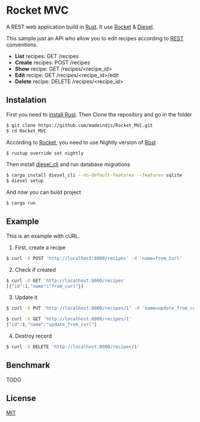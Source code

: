 # Rocket MVC

A REST web application build in [Rust](https://www.rust-lang.org/). It use [Rocket](https://rocket.rs) & [Diesel](http://diesel.rs/).

This sample just an API who allow you to edit recipes according to [REST](https://en.wikipedia.org/wiki/Representational_state_transfer) conventions.

- **List** recipes: GET /recipes
- **Create** recipes: POST /recipes
- **Show** recipe: GET /recipes/<recipe_id>
- **Edit** recipe: GET /recipes/<recipe_id>/edit
- **Delete** recipe: DELETE /recipes/<recipe_id>

## Instalation

First you need to [install Rust](https://www.rust-lang.org/install.html). Then Clone the repository and go in the folder

~~~bash
$ git clone https://github.com/madeindjs/Rocket_MVC.git
$ cd Rocket_MVC
~~~

According to [Rocket](https://rocket.rs), you need to use Nightly version of [Rust](https://www.rust-lang.org/)

~~~bash
$ rustup override set nightly
~~~

Then install [diesel_cli](https://github.com/diesel-rs/diesel/tree/master/diesel_cli) and run database migrations

~~~bash
$ cargo install diesel_cli --no-default-features --features sqlite
$ diesel setup
~~~

And now you can build project

~~~bash
$ cargo run
~~~

## Example

This is an example with cURL.

1. First, create a recipe

~~~bash
$ curl -X POST 'http://localhost:8000/recipes' -d 'name=from_curl'
~~~

2. Check if created

~~~bash
$ curl -X GET 'http://localhost:8000/recipes'
[{"id":1,"name":"from_curl"}]
~~~

3. Update it

~~~bash
$ curl -X PUT 'http://localhost:8000/recipes/1' -d 'name=update_from_curl'
~~~

~~~bash
$ curl -X GET 'http://localhost:8000/recipes/1'
{"id":1,"name":"update_from_curl"}
~~~

4. Destroy record

~~~bash
$ curl -X DELETE 'http://localhost:8000/recipes/1'
~~~

## Benchmark

TODO

## License

[MIT](https://opensource.org/licenses/MIT)

[Rust]: https://www.rust-lang.org/
